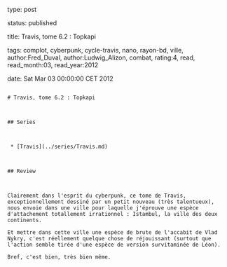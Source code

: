 type: post
status: published
title: Travis, tome 6.2 : Topkapi
tags:  complot,  cyberpunk,  cycle-travis,  nano,  rayon-bd,  ville, author:Fred_Duval, author:Ludwig_Alizon, combat, rating:4, read, read_month:03, read_year:2012
date: Sat Mar 03 00:00:00 CET 2012
~~~~~~
# Travis, tome 6.2 : Topkapi

## Series

 * [Travis](../series/Travis.md)

## Review

Clairement dans l'esprit du cyberpunk, ce tome de Travis, exceptionnellement dessiné par un petit nouveau (très talentueux), nous envoie dans une ville pour laquelle j'éprouve une espèce d'attachement totallement irrationnel : Istambul, la ville des deux continents.  
Et mettre dans cette ville une espèce de brute de l'accabit de Vlad Nykry, c'est réellement quelque chose de réjouissant (surtout que l'action semble tirée d'une espèce de version survitaminée de Léon).  
Bref, c'est bien, très bien même.